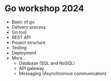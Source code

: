 # Go workshop 2024
* Basic of go
* Delivery process
* Go tool
* REST API
* Project structure
* Testing
* Deployment
* More ..
  * Database (SQL and NoSQL)
  * API gateway
  * Messaging (Asynchronous communication)  
